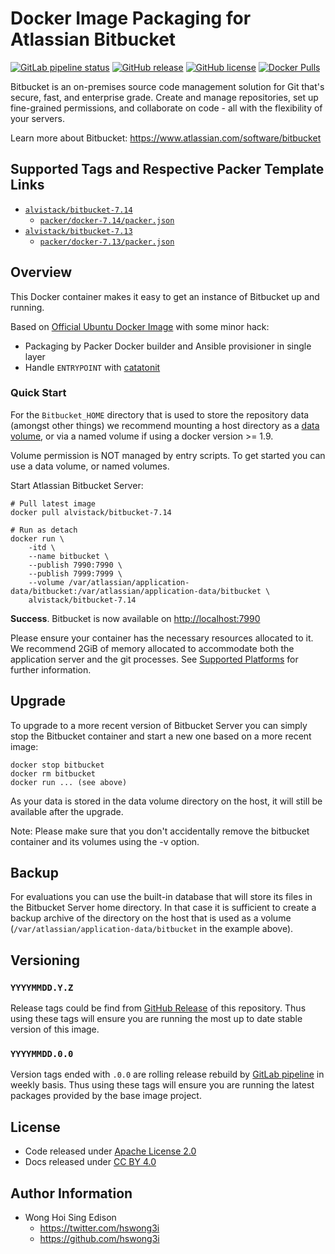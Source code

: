 # Docker Image Packaging for Atlassian Bitbucket

[![GitLab pipeline status](https://img.shields.io/gitlab/pipeline/alvistack/docker-bitbucket/master)](https://gitlab.com/alvistack/docker-bitbucket/-/pipelines)
[![GitHub release](https://img.shields.io/github/release/alvistack/docker-bitbucket.svg)](https://github.com/alvistack/docker-bitbucket/releases)
[![GitHub license](https://img.shields.io/github/license/alvistack/docker-bitbucket.svg)](https://github.com/alvistack/docker-bitbucket/blob/master/LICENSE)
[![Docker Pulls](https://img.shields.io/docker/pulls/alvistack/bitbucket-7.14.svg)](https://hub.docker.com/r/alvistack/bitbucket-7.14)

Bitbucket is an on-premises source code management solution for Git that's secure, fast, and enterprise grade. Create and manage repositories, set up fine-grained permissions, and collaborate on code - all with the flexibility of your servers.

Learn more about Bitbucket: <https://www.atlassian.com/software/bitbucket>

## Supported Tags and Respective Packer Template Links

  - [`alvistack/bitbucket-7.14`](https://hub.docker.com/r/alvistack/bitbucket-7.14)
      - [`packer/docker-7.14/packer.json`](https://github.com/alvistack/docker-bitbucket/blob/master/packer/docker-7.14/packer.json)
  - [`alvistack/bitbucket-7.13`](https://hub.docker.com/r/alvistack/bitbucket-7.13)
      - [`packer/docker-7.13/packer.json`](https://github.com/alvistack/docker-bitbucket/blob/master/packer/docker-7.13/packer.json)

## Overview

This Docker container makes it easy to get an instance of Bitbucket up and running.

Based on [Official Ubuntu Docker Image](https://hub.docker.com/_/ubuntu/) with some minor hack:

  - Packaging by Packer Docker builder and Ansible provisioner in single layer
  - Handle `ENTRYPOINT` with [catatonit](https://github.com/openSUSE/catatonit)

### Quick Start

For the `Bitbucket_HOME` directory that is used to store the repository data (amongst other things) we recommend mounting a host directory as a [data volume](https://docs.docker.com/engine/tutorials/dockervolumes/#/data-volumes), or via a named volume if using a docker version \>= 1.9.

Volume permission is NOT managed by entry scripts. To get started you can use a data volume, or named volumes.

Start Atlassian Bitbucket Server:

    # Pull latest image
    docker pull alvistack/bitbucket-7.14
    
    # Run as detach
    docker run \
        -itd \
        --name bitbucket \
        --publish 7990:7990 \
        --publish 7999:7999 \
        --volume /var/atlassian/application-data/bitbucket:/var/atlassian/application-data/bitbucket \
        alvistack/bitbucket-7.14

**Success**. Bitbucket is now available on <http://localhost:7990>

Please ensure your container has the necessary resources allocated to it. We recommend 2GiB of memory allocated to accommodate both the application server and the git processes. See [Supported Platforms](https://confluence.atlassian.com/display/Bitbucket/Supported+Platforms) for further information.

## Upgrade

To upgrade to a more recent version of Bitbucket Server you can simply stop the Bitbucket container and start a new one based on a more recent image:

    docker stop bitbucket
    docker rm bitbucket
    docker run ... (see above)

As your data is stored in the data volume directory on the host, it will still be available after the upgrade.

Note: Please make sure that you don't accidentally remove the bitbucket container and its volumes using the -v option.

## Backup

For evaluations you can use the built-in database that will store its files in the Bitbucket Server home directory. In that case it is sufficient to create a backup archive of the directory on the host that is used as a volume (`/var/atlassian/application-data/bitbucket` in the example above).

## Versioning

### `YYYYMMDD.Y.Z`

Release tags could be find from [GitHub Release](https://github.com/alvistack/docker-bitbucket/releases) of this repository. Thus using these tags will ensure you are running the most up to date stable version of this image.

### `YYYYMMDD.0.0`

Version tags ended with `.0.0` are rolling release rebuild by [GitLab pipeline](https://gitlab.com/alvistack/docker-bitbucket/-/pipelines) in weekly basis. Thus using these tags will ensure you are running the latest packages provided by the base image project.

## License

  - Code released under [Apache License 2.0](LICENSE)
  - Docs released under [CC BY 4.0](http://creativecommons.org/licenses/by/4.0/)

## Author Information

  - Wong Hoi Sing Edison
      - <https://twitter.com/hswong3i>
      - <https://github.com/hswong3i>
